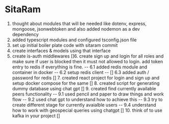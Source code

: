 <!-- Dada Ki Jay Ho -->

# SitaRam

1. thought about modules that will be needed like dotenv, express, mongoose, jsonwebtoken and also added nodemon as a dev dependency
2. added typescript modules and configured tsconfig.json file
3. set up initial boiler plate code with sitaram commit
4. create interfaces & models using that interface
5. create is-auth middlewares
   []6. create sign up and login for all roles and make sure if user is blocked then it must not allowed to login. add token entry to redis if everything is fine.
   -- 6.1 added redis module and container in docker
   -- 6.2 setup redis client
   -- [] 6.3 added auth / password for redis
   [] 7. created react project for login and sign up and setup docker compose for the same
   [] 8. created script for generating dummy database using chat gpt
   [] 9. created find currently available peers functionality
   -- 9.1 used pencil and paper to draw things and work flow
   -- 9.2 used chat gpt to understand how to achieve this
   -- 9.3 try to create different stage for currently avaialble users
   -- 9.4 understand how to work with geospecial queries using chatgpt
   [] 10. think of to use kafka in your project
   []
